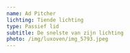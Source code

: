 ```yaml
---
name: Ad Pitcher
lichting: Tiende lichting
type: Passief lid
subtitle: De snelste van zijn lichting
photo: /img/luxoven/img_5793.jpeg
---
```

